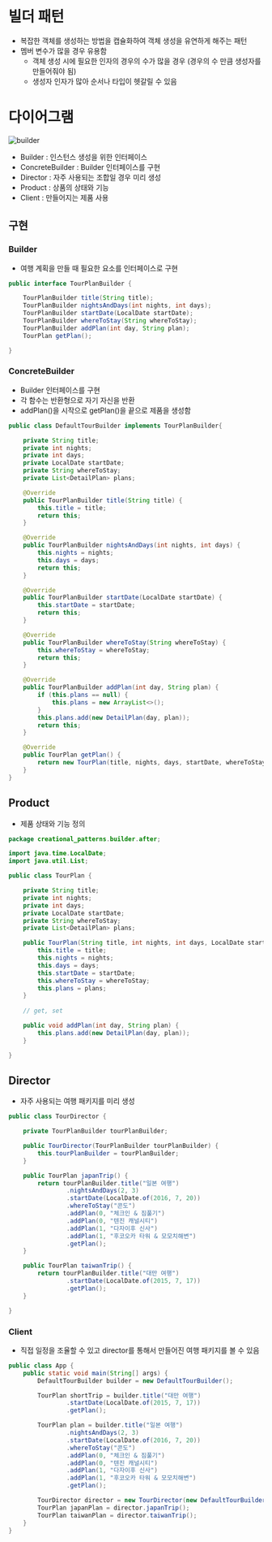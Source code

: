 # 빌더 패턴

- 복잡한 객체를 생성하는 방법을 캡슐화하여 객체 생성을 유연하게 해주는 패턴
- 멤버 변수가 많을 경우 유용함
  - 객체 생성 시에 필요한 인자의 경우의 수가 많을 경우 (경우의 수 만큼 생성자를 만들어줘야 됨)
  - 생성자 인자가 많아 순서나 타입이 헷갈릴 수 있음

# 다이어그램

![builder](https://user-images.githubusercontent.com/50051656/149618979-84e3ce78-4bc6-474e-8fb6-dc04a4e2cd22.png)

- Builder : 인스턴스 생성을 위한 인터페이스
- ConcreteBuilder : Builder 인터페이스를 구현
- Director : 자주 사용되는 조합일 경우 미리 생성
- Product : 상품의 상태와 기능
- Client : 만들어지는 제품 사용

## 구현

### Builder

- 여행 계획을 만들 때 필요한 요소를 인터페이스로 구현

```java
public interface TourPlanBuilder {

    TourPlanBuilder title(String title);
    TourPlanBuilder nightsAndDays(int nights, int days);
    TourPlanBuilder startDate(LocalDate startDate);
    TourPlanBuilder whereToStay(String whereToStay);
    TourPlanBuilder addPlan(int day, String plan);
    TourPlan getPlan();

}
```

### ConcreteBuilder

- Builder 인터페이스를 구현
- 각 함수는 반환형으로 자기 자신을 반환
- addPlan()을 시작으로 getPlan()을 끝으로 제품을 생성함

```java
public class DefaultTourBuilder implements TourPlanBuilder{

    private String title;
    private int nights;
    private int days;
    private LocalDate startDate;
    private String whereToStay;
    private List<DetailPlan> plans;

    @Override
    public TourPlanBuilder title(String title) {
        this.title = title;
        return this;
    }

    @Override
    public TourPlanBuilder nightsAndDays(int nights, int days) {
        this.nights = nights;
        this.days = days;
        return this;
    }

    @Override
    public TourPlanBuilder startDate(LocalDate startDate) {
        this.startDate = startDate;
        return this;
    }

    @Override
    public TourPlanBuilder whereToStay(String whereToStay) {
        this.whereToStay = whereToStay;
        return this;
    }

    @Override
    public TourPlanBuilder addPlan(int day, String plan) {
        if (this.plans == null) {
            this.plans = new ArrayList<>();
        }
        this.plans.add(new DetailPlan(day, plan));
        return this;
    }

    @Override
    public TourPlan getPlan() {
        return new TourPlan(title, nights, days, startDate, whereToStay, plans);
    }
}
```

## Product

- 제품 상태와 기능 정의

```java
package creational_patterns.builder.after;

import java.time.LocalDate;
import java.util.List;

public class TourPlan {

    private String title;
    private int nights;
    private int days;
    private LocalDate startDate;
    private String whereToStay;
    private List<DetailPlan> plans;

    public TourPlan(String title, int nights, int days, LocalDate startDate, String whereToStay, List<DetailPlan> plans) {
        this.title = title;
        this.nights = nights;
        this.days = days;
        this.startDate = startDate;
        this.whereToStay = whereToStay;
        this.plans = plans;
    }
    
    // get, set

    public void addPlan(int day, String plan) {
        this.plans.add(new DetailPlan(day, plan));
    }

}
```

## Director

- 자주 사용되는 여행 패키지를 미리 생성

```java
public class TourDirector {

    private TourPlanBuilder tourPlanBuilder;

    public TourDirector(TourPlanBuilder tourPlanBuilder) {
        this.tourPlanBuilder = tourPlanBuilder;
    }

    public TourPlan japanTrip() {
        return tourPlanBuilder.title("일본 여행")
                .nightsAndDays(2, 3)
                .startDate(LocalDate.of(2016, 7, 20))
                .whereToStay("콘도")
                .addPlan(0, "체크인 & 짐풀기")
                .addPlan(0, "텐진 캐널시티")
                .addPlan(1, "다자이후 신사")
                .addPlan(1, "후코오카 타워 & 모모치해변")
                .getPlan();
    }

    public TourPlan taiwanTrip() {
        return tourPlanBuilder.title("대만 여행")
                .startDate(LocalDate.of(2015, 7, 17))
                .getPlan();
    }

}
```

### Client

- 직접 일정을 조율할 수 있고 director를 통해서 만들어진 여행 패키지를 볼 수 있음

```java
public class App {
    public static void main(String[] args) {
        DefaultTourBuilder builder = new DefaultTourBuilder();

        TourPlan shortTrip = builder.title("대만 여행")
                .startDate(LocalDate.of(2015, 7, 17))
                .getPlan();

        TourPlan plan = builder.title("일본 여행")
                .nightsAndDays(2, 3)
                .startDate(LocalDate.of(2016, 7, 20))
                .whereToStay("콘도")
                .addPlan(0, "체크인 & 짐풀기")
                .addPlan(0, "텐진 캐널시티")
                .addPlan(1, "다자이후 신사")
                .addPlan(1, "후코오카 타워 & 모모치해변")
                .getPlan();

        TourDirector director = new TourDirector(new DefaultTourBuilder());
        TourPlan japanPlan = director.japanTrip();
        TourPlan taiwanPlan = director.taiwanTrip();
    }
}
```